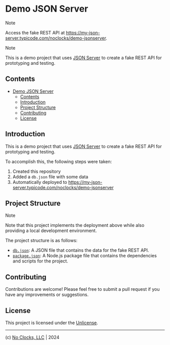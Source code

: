 # Demo JSON Server

> [!NOTE]
> Access the fake REST API at <https://my-json-server.typicode.com/noclocks/demo-jsonserver>.

> [!NOTE]
> This is a demo project that uses [JSON Server](https://my-json-server.typicode.com/) to create a fake REST API for
> prototyping and testing.

## Contents

- [Demo JSON Server](#demo-json-server)
  - [Contents](#contents)
  - [Introduction](#introduction)
  - [Project Structure](#project-structure)
  - [Contributing](#contributing)
  - [License](#license)

## Introduction

This is a demo project that uses [JSON Server](https://my-json-server.typicode.com/) to create a fake REST API for
prototyping and testing.

To accomplish this, the following steps were taken:

1. Created this repository
2. Added a `db.json` file with some data
3. Automatically deployed to <https://my-json-server.typicode.com/noclocks/demo-jsonserver>

## Project Structure

> [!NOTE]
> Note that this project implements the deployment above while also providing a local development environment.

The project structure is as follows:

- [`db.json`](./db.json): A JSON file that contains the data for the fake REST API.
- [`package.json`](./package.json): A Node.js package file that contains the dependencies and scripts for the project.

## Contributing

Contributions are welcome! Please feel free to submit a pull request if you have any improvements or suggestions.

## License

This project is licensed under the [Unlicense](./LICENSE.md).

***

(c) [No Clocks, LLC](https://githubc.com/noclocks) | 2024
